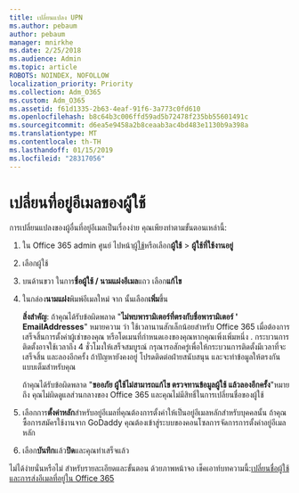 ```yaml
---
title: เปลี่ยนแปลง UPN
ms.author: pebaum
author: pebaum
manager: mnirkhe
ms.date: 2/25/2018
ms.audience: Admin
ms.topic: article
ROBOTS: NOINDEX, NOFOLLOW
localization_priority: Priority
ms.collection: Adm_O365
ms.custom: Adm_O365
ms.assetid: f61d1335-2b63-4eaf-91f6-3a773c0fd610
ms.openlocfilehash: b8c64b3c006ffd59ad5b72478f235bb55601491c
ms.sourcegitcommit: d6ea5e9458a2b8ceaab3ac4bd483e1130b9a398a
ms.translationtype: MT
ms.contentlocale: th-TH
ms.lasthandoff: 01/15/2019
ms.locfileid: "28317056"
---
```

# <a name="change-a-users-email-address"></a>เปลี่ยนที่อยู่อีเมลของผู้ใช้

การเปลี่ยนแปลงของผู้อื่นที่อยู่อีเมลเป็นเรื่องง่าย คุณเพียงทำตามขั้นตอนเหล่านี้:
  
1. ใน Office 365 admin ศูนย์ ไปหน้า[ผู้ใช้](https://go.microsoft.com/fwlink/p/?linkid=834822)หรือเลือก**ผู้ใช้** \> **ผู้ใช้ที่ใช้งานอยู่**
    
2. เลือกผู้ใช้
    
3. บนด้านขวา ในการ**ชื่อผู้ใช้ / นามแฝงอีเมล**แถว เลือก**แก้ไข**
    
4. ในกล่อง**นามแฝง**พิมพ์อีเมลใหม่ จาก นั้นเลือก**เพิ่ม**ขึ้น
    
    **สิ่งสำคัญ**: ถ้าคุณได้รับข้อผิดพลาด "**ไม่พบพารามิเตอร์ที่ตรงกับชื่อพารามิเตอร์ ' EmailAddresses**" หมายความ ว่า ใช้เวลานานสักเล็กน้อยสำหรับ Office 365 เมื่อต้องการเสร็จสิ้นการตั้งค่าผู้เช่าของคุณ หรือโดเมนที่กำหนดเองของคุณหากคุณเพิ่งเพิ่มหนึ่ง . กระบวนการติดตั้งอาจใช้เวลาถึง 4 ชั่วโมงให้เสร็จสมบูรณ์ กรุณารอสักครู่เพื่อให้กระบวนการติดตั้งมีเวลาที่จะเสร็จสิ้น และลองอีกครั้ง ถ้าปัญหายังคงอยู่ โปรดติดต่อฝ่ายสนับสนุน และจะทำข้อมูลให้ตรงกันแบบเต็มสำหรับคุณ
    
    ถ้าคุณได้รับข้อผิดพลาด "**ขออภัย ผู้ใช้ไม่สามารถแก้ไข ตรวจทานข้อมูลผู้ใช้ แล้วลองอีกครั้ง**"หมายถึง คุณไม่ผิดดูแลส่วนกลางของ Office 365 และคุณไม่มีสิทธิ์ในการเปลี่ยนชื่อของผู้ใช้
    
5. เลือกการ**ตั้งค่าหลัก**สำหรับอยู่อีเมลที่คุณต้องการตั้งค่าให้เป็นอยู่อีเมลหลักสำหรับบุคคลนั้น ถ้าคุณซื้อการสมัครใช้งานจาก GoDaddy คุณต้องเข้าสู่ระบบของคอนโซลการจัดการการตั้งค่าอยู่อีเมลหลัก 
    
6. เลือก**บันทึก**แล้ว**ปิด**และคุณทำเสร็จแล้ว
    
ไม่ได้ง่ายนั่นหรือไม่ สำหรับรายละเอียดและขั้นตอน ด้วยภาพหน้าจอ เช็คเอาท์บทความนี้:[เปลี่ยนชื่อผู้ใช้ และการส่งอีเมลที่อยู่ใน Office 365](https://support.office.com/article/https://support.office.com/en-us/article/Change-a-user-name-and-email-address-in-Office-365-fb5ac074-e203-4e1f-9843-b9d1a3e03297.aspx)
  

